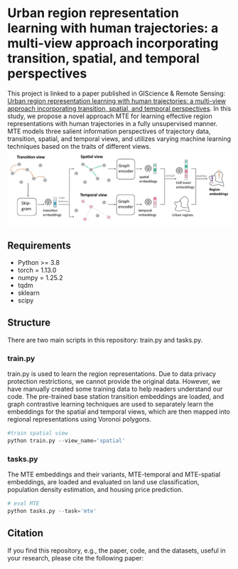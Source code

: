 #  Urban region representation learning with human trajectories: a multi-view approach incorporating transition, spatial, and temporal perspectives
This project is linked to a paper published in GIScience & Remote Sensing: [Urban region representation learning with human trajectories: a multi-view approach incorporating transition, spatial, and temporal perspectives](http://dx.doi.org/10.1080/15481603.2024.2387392). In this study, we propose a novel approach MTE for learning effective region representations with human trajectories in a fully unsupervised manner. MTE models three salient information perspectives of trajectory data, transition, spatial, and temporal views, and utilizes varying machine learning techniques based on the traits of different views. 
  <img src="MTE.jpg">

## Requirements
  
- Python >= 3.8  
- torch = 1.13.0
- numpy = 1.25.2
- tqdm
- sklearn
- scipy

## Structure
There are two main scripts in this repository: train.py and tasks.py.

### train.py
train.py is used to learn the region representations. Due to data privacy protection restrictions, we cannot provide the original data. However, we have manually created some training data to help readers understand our code. The pre-trained base station transition embeddings are loaded, and graph contrastive learning techniques are used to separately learn the embeddings for the spatial and temporal views, which are then mapped into regional representations using Voronoi polygons.
  ```python
#train spatial view
python train.py --view_name='spatial'
```

### tasks.py
The MTE embeddings and their variants, MTE-temporal and MTE-spatial embeddings, are loaded and evaluated on land use classification, population density estimation, and housing price prediction.
  ```python
# eval MTE
python tasks.py --task='mte'
   ```
  
## Citation  
  If you find this repository, e.g., the paper, code, and the datasets, useful in your research, please cite the following paper:
